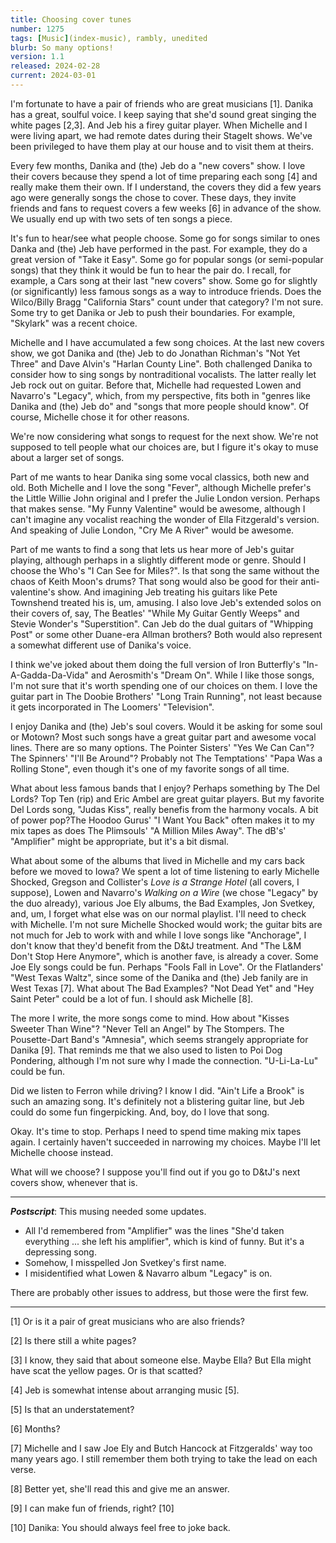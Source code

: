 ```yaml
---
title: Choosing cover tunes
number: 1275
tags: [Music](index-music), rambly, unedited
blurb: So many options!
version: 1.1
released: 2024-02-28
current: 2024-03-01
---
```

I'm fortunate to have a pair of friends who are great musicians [1]. Danika has a great, soulful voice. I keep saying that she'd sound great singing the white pages [2,3]. And Jeb his a firey guitar player. When Michelle and I were living apart, we had remote dates during their StageIt shows. We've been privileged to have them play at our house and to visit them at theirs.

Every few months, Danika and (the) Jeb do a "new covers" show. I love their covers because they spend a lot of time preparing each song [4] and really make them their own. If I understand, the covers they did a few years ago were generally songs the chose to cover. These days, they invite friends and fans to request covers a few weeks [6] in advance of the show. We usually end up with two sets of ten songs a piece.

It's fun to hear/see what people choose. Some go for songs similar to ones Danka and (the) Jeb have performed in the past. For example, they do a great version of "Take it Easy". Some go for popular songs (or semi-popular songs) that they think it would be fun to hear the pair do. I recall, for example, a Cars song at their last "new covers" show. Some go for slightly (or significantly) less famous songs as a way to introduce friends. Does the Wilco/Billy Bragg "California Stars" count under that category? I'm not sure. Some try to get Danika or Jeb to push their boundaries. For example, "Skylark" was a recent choice.

Michelle and I have accumulated a few song choices. At the last new covers show, we got Danika and (the) Jeb to do Jonathan Richman's "Not Yet Three" and Dave Alvin's "Harlan County Line". Both challenged Danika to consider how to sing songs by nontraditional vocalists. The latter really let Jeb rock out on guitar. Before that, Michelle had requested Lowen and Navarro's "Legacy", which, from my perspective, fits both in "genres like Danika and (the) Jeb do" and "songs that more people should know". Of course, Michelle chose it for other reasons.

We're now considering what songs to request for the next show. We're not supposed to tell people what our choices are, but I figure it's okay to muse about a larger set of songs.

Part of me wants to hear Danika sing some vocal classics, both new and old. Both Michelle and I love the song "Fever", although Michelle prefer's the Little Willie John original and I prefer the Julie London version. Perhaps that makes sense. "My Funny Valentine" would be awesome, although I can't imagine any vocalist reaching the wonder of Ella Fitzgerald's version. And speaking of Julie London, "Cry Me A River" would be awesome.

Part of me wants to find a song that lets us hear more of Jeb's guitar playing, although perhaps in a slightly different mode or genre. Should I choose the Who's "I Can See for Miles?". Is that song the same without the chaos of Keith Moon's drums? That song would also be good for their anti-valentine's show. And imagining Jeb treating his guitars like Pete Townshend treated his is, um, amusing. I also love Jeb's extended solos on their covers of, say, The Beatles' "While My Guitar Gently Weeps" and Stevie Wonder's "Superstition". Can Jeb do the dual guitars of "Whipping Post" or some other Duane-era Allman brothers? Both would also represent a somewhat different use of Danika's voice.

I think we've joked about them doing the full version of Iron Butterfly's "In-A-Gadda-Da-Vida" and Aerosmith's "Dream On". While I like those songs, I'm not sure that it's worth spending one of our choices on them. I love the guitar part in The Doobie Brothers' "Long Train Running", not least because it gets incorporated in The Loomers' "Television".

I enjoy Danika and (the) Jeb's soul covers. Would it be asking for some soul or Motown? Most such songs have a great guitar part and awesome vocal lines. There are so many options. The Pointer Sisters' "Yes We Can Can"? The Spinners' "I'll Be Around"? Probably not The Temptations' "Papa Was a Rolling Stone", even though it's one of my favorite songs of all time.

What about less famous bands that I enjoy? Perhaps something by The Del Lords? Top Ten (rip) and Eric Ambel are great guitar players. But my favorite Del Lords song, "Judas Kiss", really benefis from the harmony vocals.  A bit of power pop?The Hoodoo Gurus' "I Want You Back" often makes it to my mix tapes as does The Plimsouls' "A Million Miles Away". The dB's' "Amplifier" might be appropriate, but it's a bit dismal.

What about some of the albums that lived in Michelle and my cars back before we moved to Iowa? We spent a lot of time listening to early Michelle Shocked, Gregson and Collister's _Love is a Strange Hotel_ (all covers, I suppose), Lowen and Navarro's _Walking on a Wire_ (we chose "Legacy" by the duo already), various Joe Ely albums, the Bad Examples, Jon Svetkey, and, um, I forget what else was on our normal playlist. I'll need to check with Michelle. I'm not sure Michelle Shocked would work; the guitar bits are not much for Jeb to work with and while I love songs like "Anchorage", I don't know that they'd benefit from the D&tJ treatment. And "The L&M Don't Stop Here Anymore", which is another fave, is already a cover. Some Joe Ely songs could be fun. Perhaps "Fools Fall in Love". Or the Flatlanders' "West Texas Waltz", since some of the Danika and (the) Jeb fanily are in West Texas [7]. What about The Bad Examples? "Not Dead Yet" and "Hey Saint Peter" could be a lot of fun. I should ask Michelle [8].

The more I write, the more songs come to mind. How about "Kisses Sweeter Than Wine"? "Never Tell an Angel" by The Stompers. The Pousette-Dart Band's "Amnesia", which seems strangely appropriate for Danika [9]. That reminds me that we also used to listen to Poi Dog Pondering, although I'm not sure why I made the connection. "U-Li-La-Lu" could be fun.

Did we listen to Ferron while driving? I know I did. "Ain't Life a Brook" is such an amazing song. It's definitely not a blistering guitar line, but Jeb could do some fun fingerpicking. And, boy, do I love that song.

Okay. It's time to stop.  Perhaps I need to spend time making mix tapes again. I certainly haven't succeeded in narrowing my choices. Maybe I'll let Michelle choose instead.

What will we choose? I suppose you'll find out if you go to D&tJ's next covers show, whenever that is.

---

**_Postscript_**: This musing needed some updates. 

* All I'd remembered from "Amplifier" was the lines "She'd taken everything ... she left his amplifier", which is kind of funny. But it's a depressing song. 
* Somehow, I misspelled Jon Svetkey's first name.
* I misidentified what Lowen & Navarro album "Legacy" is on.

There are probably other issues to address, but those were the first few.

---

[1] Or is it a pair of great musicians who are also friends?

[2] Is there still a white pages?

[3] I know, they said that about someone else. Maybe Ella? But Ella might have scat the yellow pages. Or is that scatted?

[4] Jeb is somewhat intense about arranging music [5].

[5] Is that an understatement?

[6] Months?

[7] Michelle and I saw Joe Ely and Butch Hancock at Fitzgeralds' way too many years ago. I still remember them both trying to take the lead on each verse.

[8] Better yet, she'll read this and give me an answer.

[9] I can make fun of friends, right? [10]

[10] Danika: You should always feel free to joke back.
